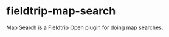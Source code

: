 fieldtrip-map-search
====================

Map Search is a Fieldtrip Open plugin for doing map searches.
